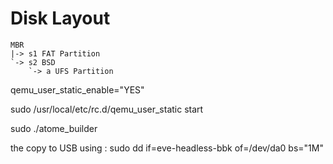 # Disk Layout

```
MBR
|-> s1 FAT Partition
`-> s2 BSD
    `-> a UFS Partition
```
qemu_user_static_enable="YES"

sudo /usr/local/etc/rc.d/qemu_user_static start

sudo ./atome_builder

the copy to USB using : 
sudo dd if=eve-headless-bbk  of=/dev/da0 bs="1M"
